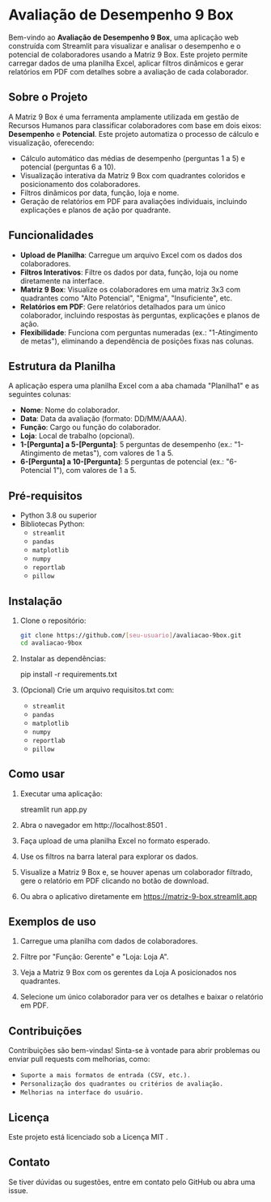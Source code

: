 # Avaliação de Desempenho 9 Box

Bem-vindo ao **Avaliação de Desempenho 9 Box**, uma aplicação web construída com Streamlit para visualizar e analisar o desempenho e o potencial de colaboradores usando a Matriz 9 Box. Este projeto permite carregar dados de uma planilha Excel, aplicar filtros dinâmicos e gerar relatórios em PDF com detalhes sobre a avaliação de cada colaborador.

## Sobre o Projeto

A Matriz 9 Box é uma ferramenta amplamente utilizada em gestão de Recursos Humanos para classificar colaboradores com base em dois eixos: **Desempenho** e **Potencial**. Este projeto automatiza o processo de cálculo e visualização, oferecendo:

- Cálculo automático das médias de desempenho (perguntas 1 a 5) e potencial (perguntas 6 a 10).
- Visualização interativa da Matriz 9 Box com quadrantes coloridos e posicionamento dos colaboradores.
- Filtros dinâmicos por data, função, loja e nome.
- Geração de relatórios em PDF para avaliações individuais, incluindo explicações e planos de ação por quadrante.

## Funcionalidades

- **Upload de Planilha**: Carregue um arquivo Excel com os dados dos colaboradores.
- **Filtros Interativos**: Filtre os dados por data, função, loja ou nome diretamente na interface.
- **Matriz 9 Box**: Visualize os colaboradores em uma matriz 3x3 com quadrantes como "Alto Potencial", "Enigma", "Insuficiente", etc.
- **Relatórios em PDF**: Gere relatórios detalhados para um único colaborador, incluindo respostas às perguntas, explicações e planos de ação.
- **Flexibilidade**: Funciona com perguntas numeradas (ex.: "1-Atingimento de metas"), eliminando a dependência de posições fixas nas colunas.

## Estrutura da Planilha

A aplicação espera uma planilha Excel com a aba chamada "Planilha1" e as seguintes colunas:

- **Nome**: Nome do colaborador.
- **Data**: Data da avaliação (formato: DD/MM/AAAA).
- **Função**: Cargo ou função do colaborador.
- **Loja**: Local de trabalho (opcional).
- **1-[Pergunta] a 5-[Pergunta]**: 5 perguntas de desempenho (ex.: "1-Atingimento de metas"), com valores de 1 a 5.
- **6-[Pergunta] a 10-[Pergunta]**: 5 perguntas de potencial (ex.: "6-Potencial 1"), com valores de 1 a 5.

## Pré-requisitos

- Python 3.8 ou superior
- Bibliotecas Python:
  - `streamlit`
  - `pandas`
  - `matplotlib`
  - `numpy`
  - `reportlab`
  - `pillow`

## Instalação

1. Clone o repositório:

   ```bash
   git clone https://github.com/[seu-usuario]/avaliacao-9box.git
   cd avaliacao-9box

2. Instalar as dependências:

   pip install -r requirements.txt

3. (Opcional) Crie um arquivo requisitos.txt com:

   - `streamlit`
   - `pandas`
   - `matplotlib`
   - `numpy`
   - `reportlab`
   - `pillow`
        
## Como usar

1. Executar uma aplicação:

   streamlit run app.py

2. Abra o navegador em http://localhost:8501 .

3. Faça upload de uma planilha Excel no formato esperado.

4. Use os filtros na barra lateral para explorar os dados.

5. Visualize a Matriz 9 Box e, se houver apenas um colaborador filtrado, gere o relatório em PDF clicando no botão de download.

6. Ou abra o aplicativo diretamente em https://matriz-9-box.streamlit.app 

## Exemplos de uso

1. Carregue uma planilha com dados de colaboradores.

2. Filtre por "Função: Gerente" e "Loja: Loja A".

3. Veja a Matriz 9 Box com os gerentes da Loja A posicionados nos quadrantes.

4. Selecione um único colaborador para ver os detalhes e baixar o relatório em PDF.

## Contribuições

Contribuições são bem-vindas! Sinta-se à vontade para abrir problemas ou enviar pull requests com melhorias, como:

- `Suporte a mais formatos de entrada (CSV, etc.).`
- `Personalização dos quadrantes ou critérios de avaliação.`
- `Melhorias na interface do usuário.`

## Licença

Este projeto está licenciado sob a Licença MIT .

## Contato

Se tiver dúvidas ou sugestões, entre em contato pelo GitHub ou abra uma issue.




   
